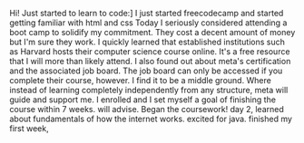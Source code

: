 Hi! Just started to learn to code:]
I just started freecodecamp and started getting familiar with html and css
Today I seriously considered attending a boot camp to solidify my commitment. They cost a decent amount of money but I'm sure they work. I quickly learned that established institutions such as Harvard hosts their computer science course online. It's a free resource that I will more than likely attend. I also found out about meta's certification and the associated job board. The job board can only be accessed if you complete their course, however. I find it to be a middle ground. Where instead of learning completely independently from any structure, meta will guide and support me. I enrolled and I set myself a goal of finishing the course within 7 weeks. will advise.
Began the coursework!
day 2, learned about fundamentals of how the internet works. excited for java.
finished my first week,
